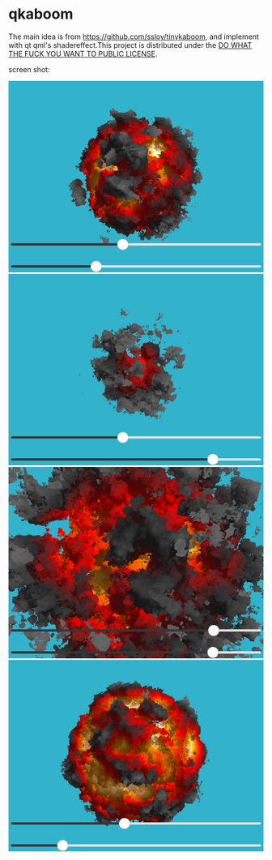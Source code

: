 # qkaboom

The main idea is from  https://github.com/ssloy/tinykaboom, and implement with qt qml's shadereffect.This project is distributed under the [DO WHAT THE FUCK YOU WANT TO PUBLIC LICENSE](https://en.wikipedia.org/wiki/WTFPL).

screen shot: 

![](screenshot/a.png)
![](screenshot/b.png)
![](screenshot/c.png)
![](screenshot/d.png)
